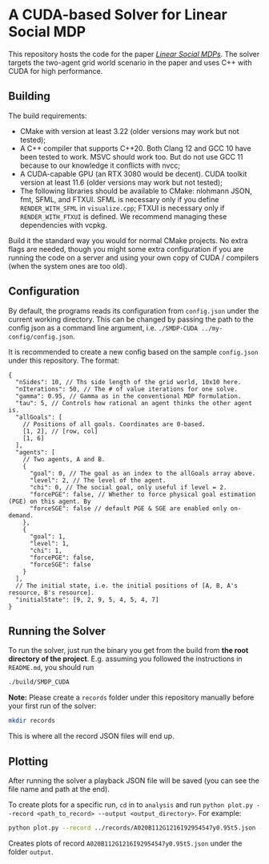 # A CUDA-based Solver for Linear Social MDP

This repository hosts the code for the paper [_Linear Social MDPs_](https://linear-social-mdp.github.io). The solver targets the two-agent grid world scenario in the paper and uses C++ with CUDA for high performance.

## Building

The build requirements:

- CMake with version at least 3.22 (older versions may work but not tested);
- A C++ compiler that supports C++20. Both Clang 12 and GCC 10 have been tested to work. MSVC should work too. But do not use GCC 11 because to our knowledge it conflicts with nvcc;
- A CUDA-capable GPU (an RTX 3080 would be decent). CUDA toolkit version at least 11.6 (older versions may work but not tested);
- The following libraries should be available to CMake: nlohmann JSON, fmt, SFML, and FTXUI. SFML is necessary only if you define `RENDER_WITH_SFML` in `visualize.cpp`; FTXUI is necessary only if `RENDER_WITH_FTXUI` is defined. We recommend managing these dependencies with vcpkg.

Build it the standard way you would for normal CMake projects. No extra flags are needed, though you might some extra configuration if you are running the code on a server and using your own copy of CUDA / compilers (when the system ones are too old).

## Configuration

By default, the programs reads its configuration from `config.json` under the current working directory. This can be changed by passing the path to the config json as a command line argument, i.e. `./SMDP-CUDA ../my-config/config.json`.

It is recommended to create a new config based on the sample `config.json` under this repository. The format:

```jsonc
{
  "nSides": 10, // Ths side length of the grid world, 10x10 here.
  "nIterations": 50, // The # of value iterations for one solve.
  "gamma": 0.95, // Gamma as in the conventional MDP formulation.
  "tau": 5, // Controls how rational an agent thinks the other agent is.
  "allGoals": [
    // Positions of all goals. Coordinates are 0-based.
    [1, 2], // [row, col]
    [1, 6]
  ],
  "agents": [
    // Two agents, A and B.
    {
      "goal": 0, // The goal as an index to the allGoals array above.
      "level": 2, // The level of the agent.
      "chi": 0, // The social goal, only useful if level = 2.
      "forcePGE": false, // Whether to force physical goal estimation (PGE) on this agent. By
      "forceSGE": false // default PGE & SGE are enabled only on-demand.
    },
    {
      "goal": 1,
      "level": 1,
      "chi": 1,
      "forcePGE": false,
      "forceSGE": false
    }
  ],
  // The initial state, i.e. the initial positions of [A, B, A's resource, B's resource].
  "initialState": [9, 2, 9, 5, 4, 5, 4, 7]
}
```

## Running the Solver

To run the solver, just run the binary you get from the build from **the root directory of the project**. E.g. assuming you followed the instructions in `README.md`, you should run
```bash
./build/SMDP_CUDA
```

**Note:** Please create a `records` folder under this repository manually before your first run of the solver:
```bash
mkdir records
```
This is where all the record JSON files will end up.

## Plotting
After running the solver a playback JSON file will be saved (you can see the file name and path at the end).

To create plots for a specific run, `cd` in to `analysis` and run `python plot.py --record <path_to_record> --output <output_directory>`.
For example: 
```bash
python plot.py --record ../records/A020B112G1216I92954547y0.95t5.json --output output
```
Creates plots of record `A020B112G1216I92954547y0.95t5.json` under the folder `output`.
